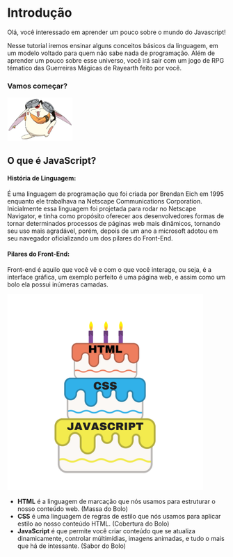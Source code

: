 # Introdução

 Olá, você interessado em aprender um pouco sobre o mundo do Javascript!
 
 Nesse tutorial iremos ensinar alguns conceitos básicos da linguagem, em um modelo voltado para quem não sabe nada de programação. Além de aprender um pouco sobre esse universo, você irá sair com um jogo de RPG tématico das Guerreiras Mágicas de Rayearth feito por você.

### Vamos começar? 

<img src="./assets/mokona.png" width="150" height="100"/>


## O que é JavaScript?

#### História de Linguagem:

 É uma linguagem de programação que foi criada por Brendan Eich em 1995 enquanto ele trabalhava na Netscape Communications Corporation. Inicialmente essa linguagem foi projetada para rodar no Netscape Navigator, e tinha como propósito oferecer aos desenvolvedores formas de tornar determinados processos de páginas web mais dinâmicos, tornando seu uso mais agradável, porém, depois de um ano a microsoft adotou em seu navegador oficializando um dos pilares do Front-End.

#### Pilares do Front-End:

 Front-end é aquilo que você vê e com o que você interage, ou seja, é a interface gráfica, um exemplo perfeito é uma página web, e assim como um bolo ela possui inúmeras camadas. 
 
 <img src="./assets/layers of a page.png" width="450" height="450"/>

- **HTML** é a linguagem de marcação que nós usamos para estruturar o nosso conteúdo web. (Massa do Bolo)
- **CSS** é uma linguagem de regras de estilo que nós usamos para aplicar estilo ao nosso conteúdo HTML. (Cobertura do Bolo)
- **JavaScript** é que permite você criar conteúdo que se atualiza dinamicamente, controlar múltimídias, imagens animadas, e tudo o mais que há de intessante. (Sabor do Bolo)

